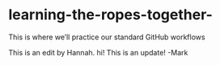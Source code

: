 # learning-the-ropes-together-
This is where we’ll practice our standard GitHub workflows 

This is an edit by Hannah.
hi! 
This is an update! -Mark
